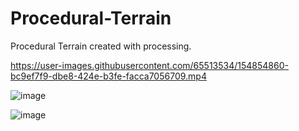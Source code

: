# Procedural-Terrain
Procedural Terrain created with processing.


https://user-images.githubusercontent.com/65513534/154854860-bc9ef7f9-dbe8-424e-b3fe-facca7056709.mp4

![image](https://user-images.githubusercontent.com/65513534/154862546-1d550cf7-59f4-4167-b69a-845921b27804.png)

![image](https://user-images.githubusercontent.com/65513534/154862570-7eb51d29-adf7-447b-8d3a-0c6c3ce07227.png)
